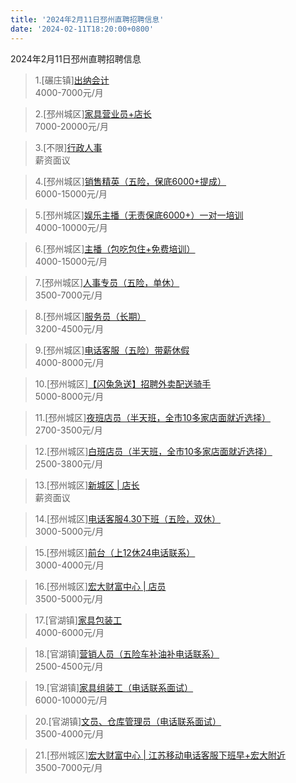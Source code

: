```yaml
---
title: '2024年2月11日邳州直聘招聘信息'
date: '2024-02-11T18:20:00+0800'
---
```

2024年2月11日邳州直聘招聘信息
<!--more-->
>1.[碾庄镇][出纳会计](https://www.pizhouzhipin.com/job/32848)<br>
>4000-7000元/月

>2.[邳州城区][家具营业员+店长](https://www.pizhouzhipin.com/job/27945)<br>
>7000-20000元/月

>3.[不限][行政人事](https://www.pizhouzhipin.com/job/33075)<br>
>薪资面议

>4.[邳州城区][销售精英（五险，保底6000+提成）](https://www.pizhouzhipin.com/job/6895)<br>
>6000-15000元/月

>5.[邳州城区][娱乐主播（无责保底6000+）一对一培训](https://www.pizhouzhipin.com/job/32908)<br>
>4000-10000元/月

>6.[邳州城区][主播（包吃包住+免费培训）](https://www.pizhouzhipin.com/job/32909)<br>
>4000-15000元/月

>7.[邳州城区][人事专员（五险，单休）](https://www.pizhouzhipin.com/job/33017)<br>
>3500-7000元/月

>8.[邳州城区][服务员（长期）](https://www.pizhouzhipin.com/job/30324)<br>
>3200-4500元/月

>9.[邳州城区][电话客服（五险）带薪休假](https://www.pizhouzhipin.com/job/26059)<br>
>4000-8000元/月

>10.[邳州城区][【闪兔急送】招聘外卖配送骑手](https://www.pizhouzhipin.com/job/28302)<br>
>5000-8000元/月

>11.[邳州城区][夜班店员（半天班，全市10多家店面就近选择）](https://www.pizhouzhipin.com/job/26174)<br>
>2700-3500元/月

>12.[邳州城区][白班店员（半天班，全市10多家店面就近选择）](https://www.pizhouzhipin.com/job/26173)<br>
>2500-3800元/月

>13.[邳州城区][新城区 | 店长](https://www.pizhouzhipin.com/job/30825)<br>
>薪资面议

>14.[邳州城区][电话客服4.30下班（五险，双休）](https://www.pizhouzhipin.com/job/24362)<br>
>3000-5000元/月

>15.[邳州城区][前台（上12休24电话联系）](https://www.pizhouzhipin.com/job/20292)<br>
>3000-4000元/月

>16.[邳州城区][宏大财富中心 | 店员](https://www.pizhouzhipin.com/job/31240)<br>
>3500-5000元/月

>17.[官湖镇][家具包装工](https://www.pizhouzhipin.com/job/32128)<br>
>4000-6000元/月

>18.[官湖镇][营销人员（五险车补油补电话联系）](https://www.pizhouzhipin.com/job/29859)<br>
>2500-4500元/月

>19.[官湖镇][家具组装工（电话联系面试）](https://www.pizhouzhipin.com/job/26021)<br>
>6000-10000元/月

>20.[官湖镇][文员、仓库管理员（电话联系面试）](https://www.pizhouzhipin.com/job/25986)<br>
>3500-4000元/月

>21.[邳州城区][宏大财富中心 | 江苏移动电话客服下班早+宏大附近](https://www.pizhouzhipin.com/job/23334)<br>
>3500-7000元/月

